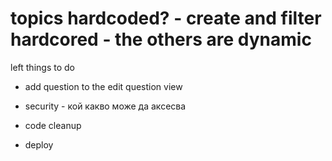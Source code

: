 # topics hardcoded? - create and filter hardcored - the others are dynamic

left things to do
- add question to the edit question view

- security - кой какво може да аксесва
- code cleanup
- deploy